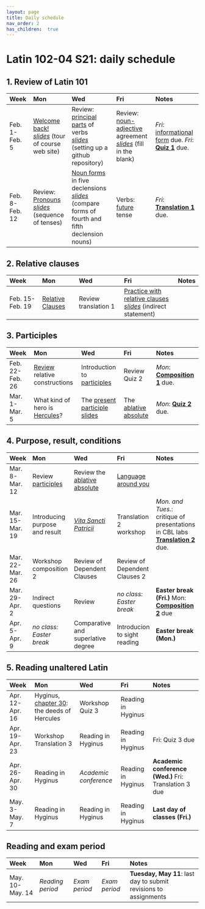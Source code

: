 ```yaml
---
layout: page
title: Daily schedule
nav_order: 2
has_children:  true
---
```


# Latin 102-04 S21: daily schedule


## 1. Review of Latin 101

| Week | Mon     |  Wed     |  Fri     | Notes |
| :------------- | :------------- |:------------- | :-------------| :-------------|
|Feb. 1-Feb. 5 | [Welcome back!](../assignments/welcomeback/) <br/> *[slides](../assignments/welcomeback/sitetour.pdf)* (tour of course web site) | Review: [principal parts](../assignments/verbs/) of verbs <br/> *[slides](../assignments/verbs/ghrepo.pdf)* (setting up a github repository)| Review: [noun-adjective](../assignments/substantives/)  agreement <br/> *[slides](../assignments/substantives/nounreview.pdf)* (fill in the blank) |     *Fri*: [informational form](../checklist/infoform/) due. *Fri*: [**Quiz 1**](../checklist/quiz1/) due. |
|Feb. 8-Feb. 12 | Review: [Pronouns](../assignments/pronouns/) <br/> *[slides](../assignments/pronouns/sot.pdf)* (sequence of tenses) | [Noun forms](../assignments/5declensions/) in five declensions  <br/> *[slides](../assignments/5declensions/cfdecls4-5.pdf)* (compare forms of fourth and fifth declension nouns)| Verbs: [future](../assignments/future/) tense |     *Fri*: **[Translation 1](../checklist/translation1/)** due. |


## 2. Relative clauses

| Week | Mon     |  Wed     |  Fri     | Notes |
| :------------- | :------------- |:------------- | :-------------| :-------------|
|Feb. 15-Feb. 19 | [Relative Clauses](../assignments/relative1/) | Review translation 1| [Practice with relative clauses](../assignments/relative2/)  <br/> *[slides](../assignments/relative2/indirectstatement.pdf)* (indirect statement) |      |


## 3. Participles

| Week | Mon     |  Wed     |  Fri     | Notes |
| :------------- | :------------- |:------------- | :-------------| :-------------|
|Feb. 22-Feb. 26 | [Review](../assignments/relative3/) relative constructions | Introduction to [participles](../assignments/participles1/)| Review Quiz 2 |     *Mon*: **[Composition 1](../checklist/composition1/)** due. |
|Mar. 1-Mar. 5 | What kind of hero is [Hercules](../assignments/hercules/)? | The [present participle](../assignments/presentparticiple/) <br/> [slides](../assignments/presentparticiple/absolute.pdf)| The [ablative absolute](../assignments/absolute/) |     *Mon*: **[Quiz 2](../checklist/quiz2/)** due. |


## 4. Purpose, result, conditions

| Week | Mon     |  Wed     |  Fri     | Notes |
| :------------- | :------------- |:------------- | :-------------| :-------------|
|Mar. 8-Mar. 12 | Review [participles](../assignments/wkshoptrans2/) | Review the [ablative absolute](../assignments/absolute/)| [Language around you](../assignments/walk/) |      |
|Mar. 15-Mar. 19 | Introducing purpose and result | *[Vita Sancti Patricii](../assignments/patrick/)*| Translation 2 workshop |     *Mon. and Tues.*: critique of presentations in CBL labs **[Translation 2](../checklist/translation2/)** due. |
|Mar. 22-Mar. 26 | Workshop composition 2 | Review of Dependent Clauses| Review of Dependent Clauses 2 |      |
|Mar. 29-Apr. 2 | Indirect questions | Review| *no class: Easter break* |   **Easter break (Fri.)**  Mon: **[Composition 2](../checklist/composition2/)** due |
|Apr. 5-Apr. 9 | *no class: Easter break* | Comparative and superlative degree| Introducion to sight reading |   **Easter break (Mon.)**   |


## 5. Reading unaltered Latin

| Week | Mon     |  Wed     |  Fri     | Notes |
| :------------- | :------------- |:------------- | :-------------| :-------------|
|Apr. 12-Apr. 16 | Hyginus, [chapter 30](../assignments/ch30a/): the deeds of Hercules | Workshop Quiz 3| Reading in Hyginus |      |
|Apr. 19-Apr. 23 | Workshop Translation 3 | Reading in Hyginus| Reading in Hyginus |     Fri: Quiz 3 due |
|Apr. 26-Apr. 30 | Reading in Hyginus | *Academic conference*| Reading in Hyginus |   **Academic conference (Wed.)**  Fri: Translation 3 due |
|May. 3-May. 7 | Reading in Hyginus | Reading in Hyginus| Reading in Hyginus |   **Last day of classes (Fri.)**   |


## Reading and exam period

| Week | Mon     |  Wed     |  Fri     | Notes |
| :------------- | :------------- |:------------- | :-------------| :-------------|
|May. 10-May. 14 | *Reading period* | *Exam period*| *Exam period* |     **Tuesday, May 11**: last day to submit revisions to assignments |

